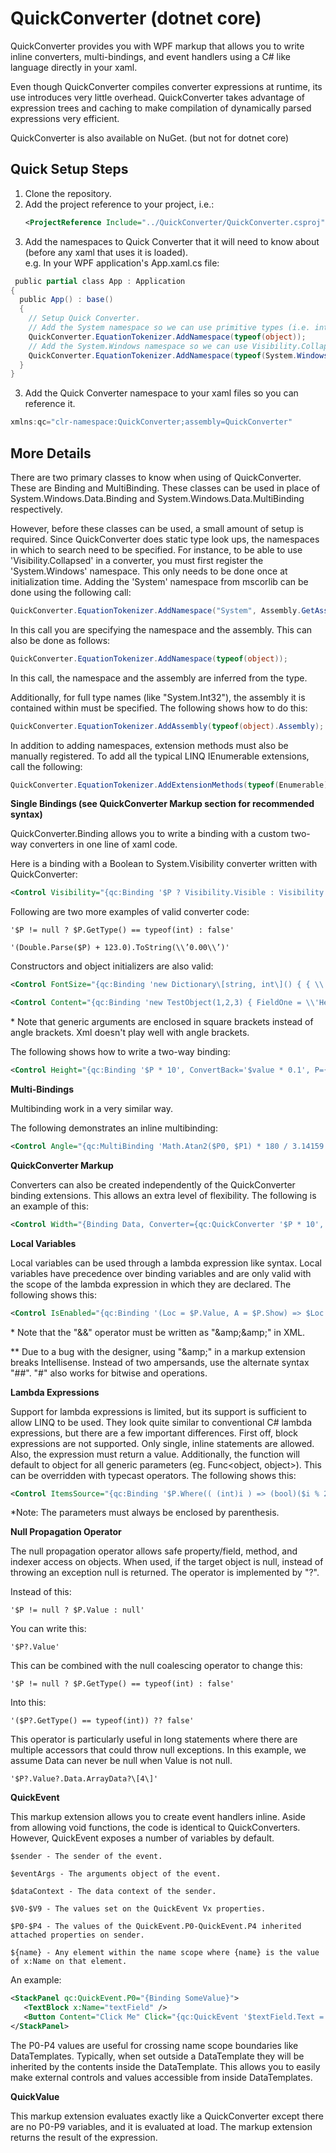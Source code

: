 # QuickConverter (dotnet core)
QuickConverter provides you with WPF markup that allows you to write inline converters, multi-bindings, and event handlers using a C# like language directly in your xaml.

Even though QuickConverter compiles converter expressions at runtime, its use introduces very little overhead. QuickConverter takes advantage of expression trees and caching to make compilation of dynamically parsed expressions very efficient. 

QuickConverter is also available on NuGet. (but not for dotnet core)

Quick Setup Steps
-----------------

1.  Clone the repository.
1.  Add the project reference to your project, i.e.:
    ```xml
    <ProjectReference Include="../QuickConverter/QuickConverter.csproj" />
    ```
1.  Add the namespaces to Quick Converter that it will need to know about (before any xaml that uses it is loaded).  
    e.g. In your WPF application's App.xaml.cs file:  
    
```csharp
 public partial class App : Application
{
  public App() : base()
  {
    // Setup Quick Converter.
    // Add the System namespace so we can use primitive types (i.e. int, etc.).
    QuickConverter.EquationTokenizer.AddNamespace(typeof(object));
    // Add the System.Windows namespace so we can use Visibility.Collapsed, etc.
    QuickConverter.EquationTokenizer.AddNamespace(typeof(System.Windows.Visibility));
  }
}
```  

3.  Add the Quick Converter namespace to your xaml files so you can reference it.  

```cs
xmlns:qc="clr-namespace:QuickConverter;assembly=QuickConverter" 
```
    

More Details
------------

There are two primary classes to know when using of QuickConverter. These are Binding and MultiBinding. These classes can be used in place of System.Windows.Data.Binding and System.Windows.Data.MultiBinding respectively.

However, before these classes can be used, a small amount of setup is required. Since QuickConverter does static type look ups, the namespaces in which to search need to be specified. For instance, to be able to use 'Visibility.Collapsed' in a converter, you must first register the 'System.Windows' namespace. This only needs to be done once at initialization time. Adding the 'System' namespace from mscorlib can be done using the following call:

```csharp
QuickConverter.EquationTokenizer.AddNamespace("System", Assembly.GetAssembly(typeof(object)));
```

In this call you are specifying the namespace and the assembly. This can also be done as follows:

```csharp
QuickConverter.EquationTokenizer.AddNamespace(typeof(object));
```

In this call, the namespace and the assembly are inferred from the type.

Additionally, for full type names (like "System.Int32"), the assembly it is contained within must be specified. The following shows how to do this:

```csharp
QuickConverter.EquationTokenizer.AddAssembly(typeof(object).Assembly);
```

In addition to adding namespaces, extension methods must also be manually registered. To add all the typical LINQ IEnumerable extensions, call the following:

```csharp
QuickConverter.EquationTokenizer.AddExtensionMethods(typeof(Enumerable));
```

**Single Bindings (see QuickConverter Markup section for recommended syntax)**

QuickConverter.Binding allows you to write a binding with a custom two-way converters in one line of xaml code.

Here is a binding with a Boolean to System.Visibility converter written with QuickConverter:

```xml
<Control Visibility="{qc:Binding '$P ? Visibility.Visible : Visibility.Collapsed', P={Binding ShowElement}}" />
```

Following are two more examples of valid converter code:

```
'$P != null ? $P.GetType() == typeof(int) : false'
```

```
'(Double.Parse($P) + 123.0).ToString(\\’0.00\\’)'
```

Constructors and object initializers are also valid:

```xml
<Control FontSize="{qc:Binding 'new Dictionary\[string, int\]() { { \\'Sml\\', 16 }, { \\'Lrg\\', 32 } }\[$P\]', P={Binding TestIndex}}" />
```

```xml
<Control Content="{qc:Binding 'new TestObject(1,2,3) { FieldOne = \\'Hello\\', FieldTwo = \\'World\\' }}" />
```

\* Note that generic arguments are enclosed in square brackets instead of angle brackets. Xml doesn't play well with angle brackets.

The following shows how to write a two-way binding:

```xml
<Control Height="{qc:Binding '$P * 10', ConvertBack='$value * 0.1', P={Binding TestWidth, Mode=TwoWay}}" />
```

**Multi-Bindings**

Multibinding work in a very similar way.

The following demonstrates an inline multibinding:

```xml
<Control Angle="{qc:MultiBinding 'Math.Atan2($P0, $P1) * 180 / 3.14159', P0={Binding ActualHeight, ElementName=rootElement}, P1={Binding ActualWidth, ElementName=rootElement}}" />
```

**QuickConverter Markup**

Converters can also be created independently of the QuickConverter binding extensions. This allows an extra level of flexibility. The following is an example of this:

```xml
<Control Width="{Binding Data, Converter={qc:QuickConverter '$P * 10', ConvertBack='$value * 0.1'}}" />
```

**Local Variables**

Local variables can be used through a lambda expression like syntax. Local variables have precedence over binding variables and are only valid with the scope of the lambda expression in which they are declared. The following shows this:

```xml
<Control IsEnabled="{qc:Binding '(Loc = $P.Value, A = $P.Show) => $Loc != null ## $A', P={Binding Obj}}" />
```

\* Note that the "&&" operator must be written as "&amp;amp;&amp;amp;" in XML.

\*\* Due to a bug with the designer, using "&amp;amp;" in a markup extension breaks Intellisense. Instead of two ampersands, use the alternate syntax "##". "#" also works for bitwise and operations.

**Lambda Expressions**

Support for lambda expressions is limited, but its support is sufficient to allow LINQ to be used. They look quite similar to conventional C# lambda expressions, but there are a few important differences. First off, block expressions are not supported. Only single, inline statements are allowed. Also, the expression must return a value. Additionally, the function will default to object for all generic parameters (eg. Func<object, object>). This can be overridden with typecast operators. The following shows this:

```xml
<Control ItemsSource="{qc:Binding '$P.Where(( (int)i ) => (bool)($i % 2 == 0))', P={Binding Source}}" />
```

*Note: The parameters must always be enclosed by parenthesis.

**Null Propagation Operator**

The null propagation operator allows safe property/field, method, and indexer access on objects. When used, if the target object is null, instead of throwing an exception null is returned. The operator is implemented by "?". 

Instead of this:

```
'$P != null ? $P.Value : null'
```

You can write this:

```
'$P?.Value'
```

This can be combined with the null coalescing operator to change this:

```
'$P != null ? $P.GetType() == typeof(int) : false'
```

Into this:

```
'($P?.GetType() == typeof(int)) ?? false'
```

This operator is particularly useful in long statements where there are multiple accessors that could throw null exceptions. In this example, we assume Data can never be null when Value is not null.

```
'$P?.Value?.Data.ArrayData?\[4\]'
```

**QuickEvent**

This markup extension allows you to create event handlers inline. Aside from allowing void functions, the code is identical to QuickConverters. However, QuickEvent exposes a number of variables by default.

```
$sender - The sender of the event.

$eventArgs - The arguments object of the event.

$dataContext - The data context of the sender.

$V0-$V9 - The values set on the QuickEvent Vx properties.

$P0-$P4 - The values of the QuickEvent.P0-QuickEvent.P4 inherited attached properties on sender.

${name} - Any element within the name scope where {name} is the value of x:Name on that element.
```

An example:

```xml
<StackPanel qc:QuickEvent.P0="{Binding SomeValue}">
   <TextBlock x:Name="textField" />
   <Button Content="Click Me" Click="{qc:QuickEvent '$textField.Text = $dataContext.Transform($P0.Value)'}" />
</StackPanel>
```

The P0-P4 values are useful for crossing name scope boundaries like DataTemplates. Typically, when set outside a DataTemplate they will be inherited by the contents inside the DataTemplate. This allows you to easily make external controls and values accessible from inside DataTemplates.

**QuickValue**

This markup extension evaluates exactly like a QuickConverter except there are no P0-P9 variables, and it is evaluated at load. The markup extension returns the result of the expression.
